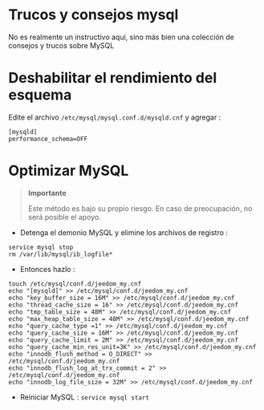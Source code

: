 # Trucos y consejos mysql

No es realmente un instructivo aquí, sino más bien una colección de consejos y trucos sobre MySQL

# Deshabilitar el rendimiento del esquema

Edite el archivo ``/etc/mysql/mysql.conf.d/mysqld.cnf`` y agregar :

````
[mysqld]
performance_schema=OFF
````

# Optimizar MySQL

> **Importante**
>
> Este método es bajo su propio riesgo. En caso de preocupación, no será posible el apoyo.

-   Detenga el demonio MySQL y elimine los archivos de registro :
````
service mysql stop
rm /var/lib/mysql/ib_logfile*
````
-   Entonces hazlo :
````
touch /etc/mysql/conf.d/jeedom_my.cnf
echo "[mysqld]" >> /etc/mysql/conf.d/jeedom_my.cnf
echo "key_buffer_size = 16M" >> /etc/mysql/conf.d/jeedom_my.cnf
echo "thread_cache_size = 16" >> /etc/mysql/conf.d/jeedom_my.cnf
echo "tmp_table_size = 48M" >> /etc/mysql/conf.d/jeedom_my.cnf
echo "max_heap_table_size = 48M" >> /etc/mysql/conf.d/jeedom_my.cnf
echo "query_cache_type =1" >> /etc/mysql/conf.d/jeedom_my.cnf
echo "query_cache_size = 16M" >> /etc/mysql/conf.d/jeedom_my.cnf
echo "query_cache_limit = 2M" >> /etc/mysql/conf.d/jeedom_my.cnf
echo "query_cache_min_res_unit=3K" >> /etc/mysql/conf.d/jeedom_my.cnf
echo "innodb_flush_method = O_DIRECT" >> /etc/mysql/conf.d/jeedom_my.cnf
echo "innodb_flush_log_at_trx_commit = 2" >> /etc/mysql/conf.d/jeedom_my.cnf
echo "innodb_log_file_size = 32M" >> /etc/mysql/conf.d/jeedom_my.cnf
````
-   Reiniciar MySQL : ``service mysql start``
